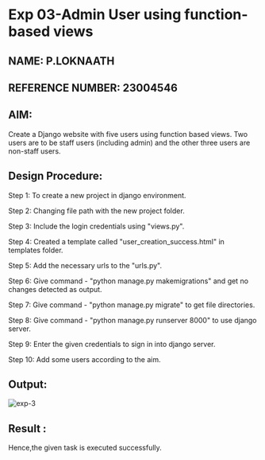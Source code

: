 # Exp 03-Admin User using function-based views
## NAME: P.LOKNAATH
## REFERENCE NUMBER: 23004546

## AIM:
Create a Django website with five users using function based views. Two users are to be staff users (including admin) and the other three users are non-staff users.

## Design Procedure:
Step 1:
To create a new project in django environment.

Step 2:
Changing file path with the new project folder.

Step 3:
Include the login credentials using "views.py".

Step 4:
Created a template called "user_creation_success.html" in templates folder.

Step 5:
Add the necessary urls to the "urls.py".

Step 6:
Give command - "python manage.py makemigrations" and get no changes detected as output.

Step 7:
Give command - "python manage.py migrate" to get file directories.


Step 8:
Give command - "python manage.py runserver 8000" to use django server.

Step 9:
Enter the given credentials to sign in into django server.

Step 10:
Add some users according to the aim.

## Output:
![exp-3](https://github.com/Loknaath-sec/WEB-Exp-3/assets/145742558/9a12db83-a351-4442-970b-50fab419facb)

## Result :
Hence,the given task is executed successfully.
